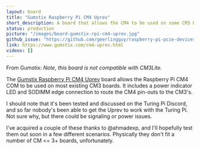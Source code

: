 ```yaml
---
layout: board
title: "Gumstix Raspberry Pi CM4 Uprev"
short_description: A board that allows the CM4 to be used on some CM3 boards.
status: production
picture: "/images/board-gumstix-rpi-cm4-uprev.jpg"
github_issue: "https://github.com/geerlingguy/raspberry-pi-pcie-devices/issues/173"
link: https://www.gumstix.com/cm4-uprev.html
videos: []
---
```

From Gumstix: *Note, this board is not compatible with CM3Lite.*

The [Gumstix Raspberry Pi CM4 Uprev](https://www.gumstix.com/cm4-uprev.html) board allows the Raspberry Pi CM4 COM to be used on most existing CM3 boards. It includes a power indicator LED and SODIMM edge connection to route the CM4 pin-outs to the CM3's.

I should note that it's been tested and discussed on the Turing Pi Discord, and so far nobody's been able to get the Uprev to work with the Turing Pi. Not sure why, but there could be signaling or power issues.

I've acquired a couple of these thanks to @ahmadexp, and I'll hopefully test them out soon in a few different scenarios. Physically they don't fit a number of CM <= 3+ boards, unfortunately.
